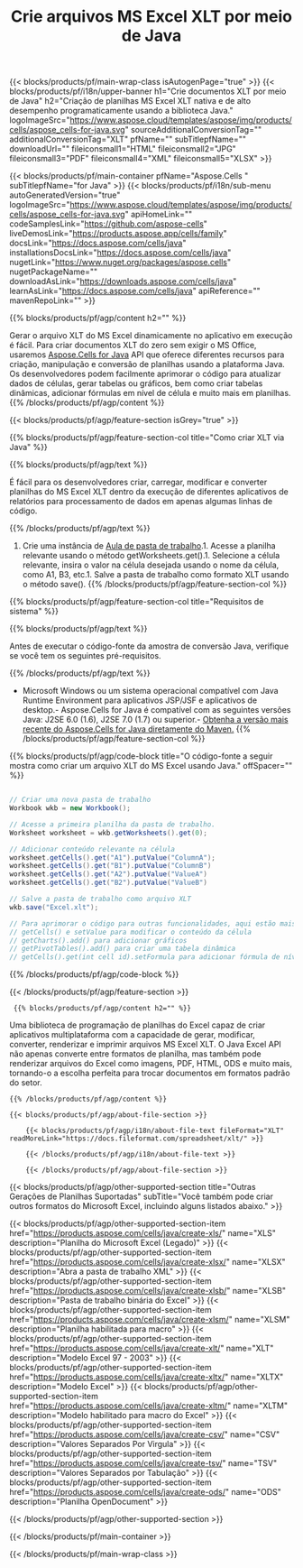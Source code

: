 ﻿---
title: Crie arquivos MS Excel XLT por meio de Java 
url: /pt/java/create-xlt/ 
description: Java Código de amostra para gerar documentos XLT. Use este código para criar arquivos XLT do MS Excel em um aplicativo da web ou desktop baseado em Java.
---
{{< blocks/products/pf/main-wrap-class isAutogenPage="true" >}}
{{< blocks/products/pf/i18n/upper-banner h1="Crie documentos XLT por meio de Java" h2="Criação de planilhas MS Excel XLT nativa e de alto desempenho programaticamente usando a biblioteca Java." logoImageSrc="https://www.aspose.cloud/templates/aspose/img/products/cells/aspose_cells-for-java.svg" sourceAdditionalConversionTag="" additionalConversionTag="XLT" pfName="" subTitlepfName="" downloadUrl="" fileiconsmall1="HTML" fileiconsmall2="JPG" fileiconsmall3="PDF" fileiconsmall4="XML" fileiconsmall5="XLSX" >}}

{{< blocks/products/pf/main-container pfName="Aspose.Cells " subTitlepfName="for Java" >}}
{{< blocks/products/pf/i18n/sub-menu autoGeneratedVersion="true" logoImageSrc="https://www.aspose.cloud/templates/aspose/img/products/cells/aspose_cells-for-java.svg" apiHomeLink="" codeSamplesLink="https://github.com/aspose-cells" liveDemosLink="https://products.aspose.app/cells/family" docsLink="https://docs.aspose.com/cells/java" installationsDocsLink="https://docs.aspose.com/cells/java" nugetLink="https://www.nuget.org/packages/aspose.cells" nugetPackageName="" downloadAsLink="https://downloads.aspose.com/cells/java" learnAsLink="https://docs.aspose.com/cells/java" apiReference="" mavenRepoLink="" >}}

{{% blocks/products/pf/agp/content h2="" %}}

 Gerar o arquivo XLT do MS Excel dinamicamente no aplicativo em execução é fácil. Para criar documentos XLT do zero sem exigir o MS Office, usaremos
 [Aspose.Cells for Java](https://products.aspose.com/cells/java) 
 API que oferece diferentes recursos para criação, manipulação e conversão de planilhas usando a plataforma Java. Os desenvolvedores podem facilmente aprimorar o código para atualizar dados de células, gerar tabelas ou gráficos, bem como criar tabelas dinâmicas, adicionar fórmulas em nível de célula e muito mais em planilhas.
{{% /blocks/products/pf/agp/content %}}

{{< blocks/products/pf/agp/feature-section isGrey="true" >}}

{{% blocks/products/pf/agp/feature-section-col title="Como criar XLT via Java" %}}

{{% blocks/products/pf/agp/text %}}

 É fácil para os desenvolvedores criar, carregar, modificar e converter planilhas do MS Excel XLT dentro da execução de diferentes aplicativos de relatórios para processamento de dados em apenas algumas linhas de código.

{{% /blocks/products/pf/agp/text %}}

1. Crie uma instância de [Aula de pasta de trabalho](https://apireference.aspose.com/cells/java/com.aspose.cells/Workbook).1. Acesse a planilha relevante usando o método getWorksheets.get().1. Selecione a célula relevante, insira o valor na célula desejada usando o nome da célula, como A1, B3, etc.1. Salve a pasta de trabalho como formato XLT usando o método save().
{{% /blocks/products/pf/agp/feature-section-col %}}

{{% blocks/products/pf/agp/feature-section-col title="Requisitos de sistema" %}}

{{% blocks/products/pf/agp/text %}}

Antes de executar o código-fonte da amostra de conversão Java, verifique se você tem os seguintes pré-requisitos.  

{{% /blocks/products/pf/agp/text %}}

- Microsoft Windows ou um sistema operacional compatível com Java Runtime Environment para aplicativos JSP/JSF e aplicativos de desktop.- Aspose.Cells for Java é compatível com as seguintes versões Java: J2SE 6.0 (1.6), J2SE 7.0 (1.7) ou superior.- [Obtenha a versão mais recente do Aspose.Cells for Java diretamente do Maven.](https://docs.aspose.com/cells/java/installation/) 
{{% /blocks/products/pf/agp/feature-section-col %}}

{{% blocks/products/pf/agp/code-block title="O código-fonte a seguir mostra como criar um arquivo XLT do MS Excel usando Java." offSpacer="" %}}

```cs

// Criar uma nova pasta de trabalho
Workbook wkb = new Workbook();

// Acesse a primeira planilha da pasta de trabalho.
Worksheet worksheet = wkb.getWorksheets().get(0);

// Adicionar conteúdo relevante na célula
worksheet.getCells().get("A1").putValue("ColumnA");
worksheet.getCells().get("B1").putValue("ColumnB")
worksheet.getCells().get("A2").putValue("ValueA")
worksheet.getCells().get("B2").putValue("ValueB")

// Salve a pasta de trabalho como arquivo XLT
wkb.save("Excel.xlt"); 

// Para aprimorar o código para outras funcionalidades, aqui estão mais funções
// getCells() e setValue para modificar o conteúdo da célula
// getCharts().add() para adicionar gráficos
// getPivotTables().add() para criar uma tabela dinâmica
// getCells().get(int cell id).setFormula para adicionar fórmula de nível de célula


```

{{% /blocks/products/pf/agp/code-block %}}

{{< /blocks/products/pf/agp/feature-section >}}

<!-- aboutfile Starts -->

     
     {{% blocks/products/pf/agp/content h2="" %}}

 Uma biblioteca de programação de planilhas do Excel capaz de criar aplicativos multiplataforma com a capacidade de gerar, modificar, converter, renderizar e imprimir arquivos MS Excel XLT. O Java Excel API não apenas converte entre formatos de planilha, mas também pode renderizar arquivos do Excel como imagens, PDF, HTML, ODS e muito mais, tornando-o a escolha perfeita para trocar documentos em formatos padrão do setor.



    {{% /blocks/products/pf/agp/content %}}

    {{< blocks/products/pf/agp/about-file-section >}}

        {{< blocks/products/pf/agp/i18n/about-file-text fileFormat="XLT" readMoreLink="https://docs.fileformat.com/spreadsheet/xlt/" >}}

        {{< /blocks/products/pf/agp/i18n/about-file-text >}}

        {{< /blocks/products/pf/agp/about-file-section >}}

          

<!-- aboutfile Ends -->

{{< blocks/products/pf/agp/other-supported-section title="Outras Gerações de Planilhas Suportadas" subTitle="Você também pode criar outros formatos do Microsoft Excel, incluindo alguns listados abaixo." >}}

{{< blocks/products/pf/agp/other-supported-section-item href="https://products.aspose.com/cells/java/create-xls/" name="XLS" description="Planilha do Microsoft Excel (Legado)" >}} 
{{< blocks/products/pf/agp/other-supported-section-item href="https://products.aspose.com/cells/java/create-xlsx/" name="XLSX" description="Abra a pasta de trabalho XML" >}} 
{{< blocks/products/pf/agp/other-supported-section-item href="https://products.aspose.com/cells/java/create-xlsb/" name="XLSB" description="Pasta de trabalho binária do Excel" >}} 
{{< blocks/products/pf/agp/other-supported-section-item href="https://products.aspose.com/cells/java/create-xlsm/" name="XLSM" description="Planilha habilitada para macro" >}} 
{{< blocks/products/pf/agp/other-supported-section-item href="https://products.aspose.com/cells/java/create-xlt/" name="XLT" description="Modelo Excel 97 - 2003" >}} 
{{< blocks/products/pf/agp/other-supported-section-item href="https://products.aspose.com/cells/java/create-xltx/" name="XLTX" description="Modelo Excel" >}} 
{{< blocks/products/pf/agp/other-supported-section-item href="https://products.aspose.com/cells/java/create-xltm/" name="XLTM" description="Modelo habilitado para macro do Excel" >}} 
{{< blocks/products/pf/agp/other-supported-section-item href="https://products.aspose.com/cells/java/create-csv/" name="CSV" description="Valores Separados Por Virgula" >}} 
{{< blocks/products/pf/agp/other-supported-section-item href="https://products.aspose.com/cells/java/create-tsv/" name="TSV" description="Valores Separados por Tabulação" >}} 
{{< blocks/products/pf/agp/other-supported-section-item href="https://products.aspose.com/cells/java/create-ods/" name="ODS" description="Planilha OpenDocument" >}} 

{{< /blocks/products/pf/agp/other-supported-section >}}

{{< /blocks/products/pf/main-container >}}
    
{{< /blocks/products/pf/main-wrap-class >}}
